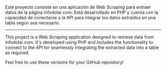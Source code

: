 Este proyecto consiste en una aplicación de Web Scraping para extraer datos de la página infodolar.com. Está desarrollado en PHP y cuenta con la capacidad de conectarse a la API para integrar los datos extraídos en una tabla según sea necesario.

------------------------------------------------------------------------------------------------------------------------------------------------------------------------------------------------------------------------------------------------------------
This project is a Web Scraping application designed to retrieve data from infodolar.com. It's developed using PHP and includes the functionality to connect to the API for seamlessly integrating the extracted data into a table as required.

Feel free to use these versions for your GitHub repository!
